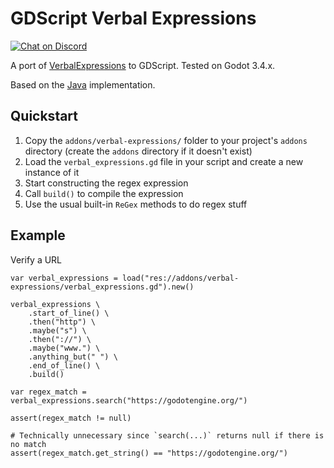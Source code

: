 # GDScript Verbal Expressions

[![Chat on Discord](https://img.shields.io/discord/853476898071117865?label=chat&logo=discord)](https://discord.gg/6mcdWWBkrr)

A port of [VerbalExpressions](https://github.com/VerbalExpressions) to GDScript. Tested on Godot 3.4.x.

Based on the [Java](https://github.com/VerbalExpressions/JavaVerbalExpressions) implementation.

## Quickstart
1. Copy the `addons/verbal-expressions/` folder to your project's `addons` directory (create the `addons` directory if it doesn't exist)
2. Load the `verbal_expressions.gd` file in your script and create a new instance of it
3. Start constructing the regex expression
4. Call `build()` to compile the expression
5. Use the usual built-in `ReGex` methods to do regex stuff

## Example

Verify a URL

```GDScript
var verbal_expressions = load("res://addons/verbal-expressions/verbal_expressions.gd").new()

verbal_expressions \
    .start_of_line() \
    .then("http") \
    .maybe("s") \
    .then("://") \
    .maybe("www.") \
    .anything_but(" ") \
    .end_of_line() \
    .build()

var regex_match = verbal_expressions.search("https://godotengine.org/")

assert(regex_match != null)

# Technically unnecessary since `search(...)` returns null if there is no match
assert(regex_match.get_string() == "https://godotengine.org/")
```
